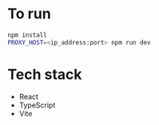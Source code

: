 # To run
```bash
npm install
PROXY_HOST=<ip_address:port> npm run dev
```

# Tech stack
- React
- TypeScript
- Vite
